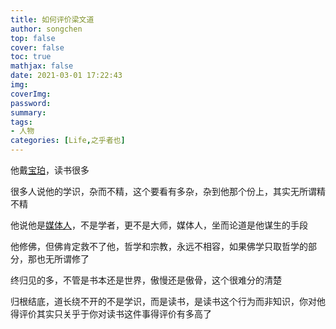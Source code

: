```yaml
---
title: 如何评价梁文道
author: songchen
top: false
cover: false
toc: true
mathjax: false
date: 2021-03-01 17:22:43
img:
coverImg:
password:
summary:
tags:
- 人物
categories: [Life,之乎者也]
---
```

他戴[宝珀](https://www.zhihu.com/search?q=%E5%AE%9D%E7%8F%80&search_source=Entity&hybrid_search_source=Entity&hybrid_search_extra=%7B%22sourceType%22%3A%22answer%22%2C%22sourceId%22%3A2459261335%7D)，读书很多

很多人说他的学识，杂而不精，这个要看有多杂，杂到他那个份上，其实无所谓精不精

他说他是[媒体人](https://www.zhihu.com/search?q=%E5%AA%92%E4%BD%93%E4%BA%BA&search_source=Entity&hybrid_search_source=Entity&hybrid_search_extra=%7B%22sourceType%22%3A%22answer%22%2C%22sourceId%22%3A2459261335%7D)，不是学者，更不是大师，媒体人，坐而论道是他谋生的手段

他修佛，但佛肯定救不了他，哲学和宗教，永远不相容，如果佛学只取哲学的部分，那也无所谓修了

终归见的多，不管是书本还是世界，傲慢还是傲骨，这个很难分的清楚

归根结底，道长绕不开的不是学识，而是读书，是读书这个行为而非知识，你对他得评价其实只关乎于你对读书这件事得评价有多高了